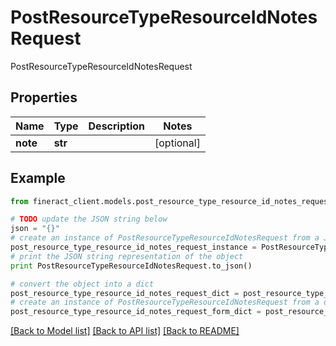 # PostResourceTypeResourceIdNotesRequest

PostResourceTypeResourceIdNotesRequest

## Properties

Name | Type | Description | Notes
------------ | ------------- | ------------- | -------------
**note** | **str** |  | [optional] 

## Example

```python
from fineract_client.models.post_resource_type_resource_id_notes_request import PostResourceTypeResourceIdNotesRequest

# TODO update the JSON string below
json = "{}"
# create an instance of PostResourceTypeResourceIdNotesRequest from a JSON string
post_resource_type_resource_id_notes_request_instance = PostResourceTypeResourceIdNotesRequest.from_json(json)
# print the JSON string representation of the object
print PostResourceTypeResourceIdNotesRequest.to_json()

# convert the object into a dict
post_resource_type_resource_id_notes_request_dict = post_resource_type_resource_id_notes_request_instance.to_dict()
# create an instance of PostResourceTypeResourceIdNotesRequest from a dict
post_resource_type_resource_id_notes_request_form_dict = post_resource_type_resource_id_notes_request.from_dict(post_resource_type_resource_id_notes_request_dict)
```
[[Back to Model list]](../README.md#documentation-for-models) [[Back to API list]](../README.md#documentation-for-api-endpoints) [[Back to README]](../README.md)


